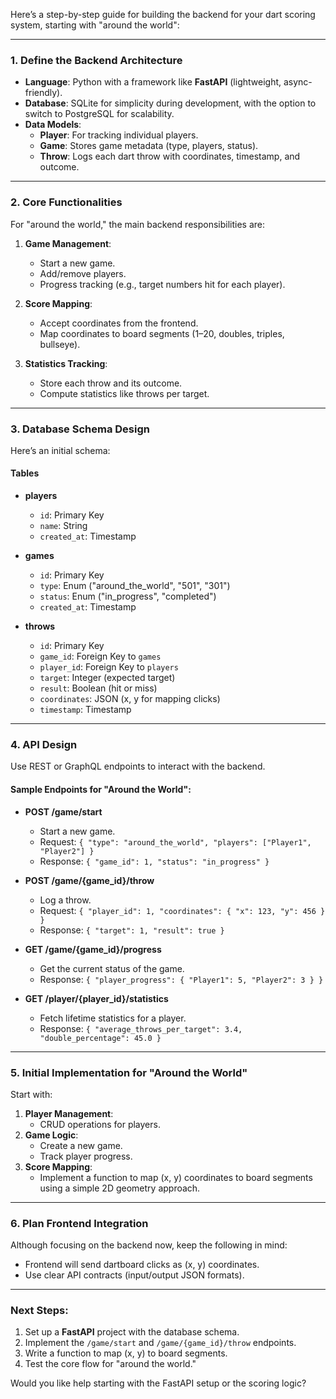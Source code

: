 Here’s a step-by-step guide for building the backend for your dart scoring system, starting with "around the world":

---

### **1. Define the Backend Architecture**
- **Language**: Python with a framework like **FastAPI** (lightweight, async-friendly).
- **Database**: SQLite for simplicity during development, with the option to switch to PostgreSQL for scalability.
- **Data Models**:
  - **Player**: For tracking individual players.
  - **Game**: Stores game metadata (type, players, status).
  - **Throw**: Logs each dart throw with coordinates, timestamp, and outcome.

---

### **2. Core Functionalities**
For "around the world," the main backend responsibilities are:
1. **Game Management**:
   - Start a new game.
   - Add/remove players.
   - Progress tracking (e.g., target numbers hit for each player).

2. **Score Mapping**:
   - Accept coordinates from the frontend.
   - Map coordinates to board segments (1–20, doubles, triples, bullseye).

3. **Statistics Tracking**:
   - Store each throw and its outcome.
   - Compute statistics like throws per target.

---

### **3. Database Schema Design**
Here’s an initial schema:

#### Tables
- **players**
  - `id`: Primary Key
  - `name`: String
  - `created_at`: Timestamp

- **games**
  - `id`: Primary Key
  - `type`: Enum ("around_the_world", "501", "301")
  - `status`: Enum ("in_progress", "completed")
  - `created_at`: Timestamp

- **throws**
  - `id`: Primary Key
  - `game_id`: Foreign Key to `games`
  - `player_id`: Foreign Key to `players`
  - `target`: Integer (expected target)
  - `result`: Boolean (hit or miss)
  - `coordinates`: JSON (x, y for mapping clicks)
  - `timestamp`: Timestamp

---

### **4. API Design**
Use REST or GraphQL endpoints to interact with the backend.

#### Sample Endpoints for "Around the World":
- **POST /game/start**
  - Start a new game.
  - Request: `{ "type": "around_the_world", "players": ["Player1", "Player2"] }`
  - Response: `{ "game_id": 1, "status": "in_progress" }`

- **POST /game/{game_id}/throw**
  - Log a throw.
  - Request: `{ "player_id": 1, "coordinates": { "x": 123, "y": 456 } }`
  - Response: `{ "target": 1, "result": true }`

- **GET /game/{game_id}/progress**
  - Get the current status of the game.
  - Response: `{ "player_progress": { "Player1": 5, "Player2": 3 } }`

- **GET /player/{player_id}/statistics**
  - Fetch lifetime statistics for a player.
  - Response: `{ "average_throws_per_target": 3.4, "double_percentage": 45.0 }`

---

### **5. Initial Implementation for "Around the World"**
Start with:
1. **Player Management**:
   - CRUD operations for players.
2. **Game Logic**:
   - Create a new game.
   - Track player progress.
3. **Score Mapping**:
   - Implement a function to map (x, y) coordinates to board segments using a simple 2D geometry approach.

---

### **6. Plan Frontend Integration**
Although focusing on the backend now, keep the following in mind:
- Frontend will send dartboard clicks as (x, y) coordinates.
- Use clear API contracts (input/output JSON formats).

---

### Next Steps:
1. Set up a **FastAPI** project with the database schema.
2. Implement the `/game/start` and `/game/{game_id}/throw` endpoints.
3. Write a function to map (x, y) to board segments.
4. Test the core flow for "around the world."

Would you like help starting with the FastAPI setup or the scoring logic?